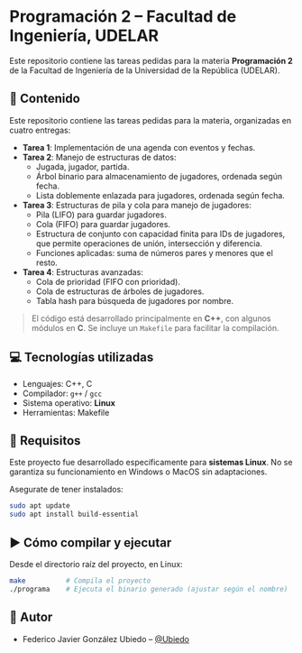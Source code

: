 # Programación 2 – Facultad de Ingeniería, UDELAR

Este repositorio contiene las tareas pedidas para la materia **Programación 2** de la Facultad de Ingeniería de la Universidad de la República (UDELAR).

## 📂 Contenido

Este repositorio contiene las tareas pedidas para la materia, organizadas en cuatro entregas:

- **Tarea 1**: Implementación de una agenda con eventos y fechas.
- **Tarea 2**: Manejo de estructuras de datos:
  - Jugada, jugador, partida.
  - Árbol binario para almacenamiento de jugadores, ordenada según fecha.
  - Lista doblemente enlazada para jugadores, ordenada según fecha.
- **Tarea 3**: Estructuras de pila y cola para manejo de jugadores:
  - Pila (LIFO) para guardar jugadores.
  - Cola (FIFO) para guardar jugadores.
  - Estructura de conjunto con capacidad finita para IDs de jugadores, que permite operaciones de unión, intersección y diferencia.
  - Funciones aplicadas: suma de números pares y menores que el resto.
- **Tarea 4**: Estructuras avanzadas:
  - Cola de prioridad (FIFO con prioridad).
  - Cola de estructuras de árboles de jugadores.
  - Tabla hash para búsqueda de jugadores por nombre.

> El código está desarrollado principalmente en **C++**, con algunos módulos en **C**. Se incluye un `Makefile` para facilitar la compilación.

## 💻 Tecnologías utilizadas

- Lenguajes: C++, C
- Compilador: `g++` / `gcc`
- Sistema operativo: **Linux**
- Herramientas: Makefile

## 🐧 Requisitos

Este proyecto fue desarrollado específicamente para **sistemas Linux**. No se garantiza su funcionamiento en Windows o MacOS sin adaptaciones.

Asegurate de tener instalados:

```bash
sudo apt update
sudo apt install build-essential
```

## ▶️ Cómo compilar y ejecutar

Desde el directorio raíz del proyecto, en Linux:

```bash
make          # Compila el proyecto
./programa    # Ejecuta el binario generado (ajustar según el nombre)
```

## 👤 Autor

- Federico Javier González Ubiedo – [@Ubiedo](https://github.com/Ubiedo)
